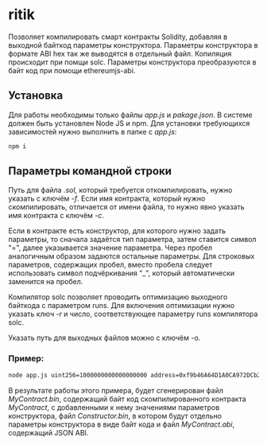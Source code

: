# ritik
Позволяет компилировать смарт контракты Solidity, добавляя в выходной байткод параметры конструктора.
Параметры конструктора в формате ABI hex так же выводятся в отдельный файл.
Копиляция происходит при помщи solc.
Параметры конструктора преобразуются в байт код при помощи ethereumjs-abi.

## Установка
Для работы необходимы только файлы _app.js_ и _pakage.json_.
В системе должен быть установлен Node JS и npm. Для установки требующихся зависимостей нужно выполнить в папке с _app.js_:
```bash
npm i
```

## Параметры командной строки
Путь для файла _.sol_, который требуется откомпилировать, нужно указать с ключём _-f_.
Если имя контракта, который нужно скомпилировать, отличается от имени файла, то нужно явно указать имя контракта с ключём _-c_.

Если в контракте есть конструктор, для которого нужно задать параметры, то сначала задаётся тип параметра, затем ставится символ "=", далее указывается значение параметра. Через пробел аналогичным образом задаются остальные параметры. Для строковых параметров, содержащих пробел, вместо пробела следует использовать символ подчёркивания "_", который автоматически заменится на пробел.

Компилятор solc позволяет проводить оптимизацию выходного байткода с параметром runs. Для включения оптимизации нужно указать ключ _-r_ и число, соответствующее параметру runs компилятора solc.

Указать путь для выходных файлов можно с ключём -o.

### Пример:
```bash
node app.js uint256=1000000000000000000 address=0xf9b46A64D1A0CA972DCb249Ce22a40d07BB854Ae string=hello_world! -f MyContract.sol -r 200
```
В результате работы этого примера, будет сгенерирован файл _MyContract.bin_, содержащий байт код скомпилированного контракта _MyContract_, с добавленными к нему значениями параметров конструктора, файл _Constructor.bin_, в котором будут отдельно параметры конструктора в виде байт кода и файл _MyContract.abi_, содержащий JSON ABI.